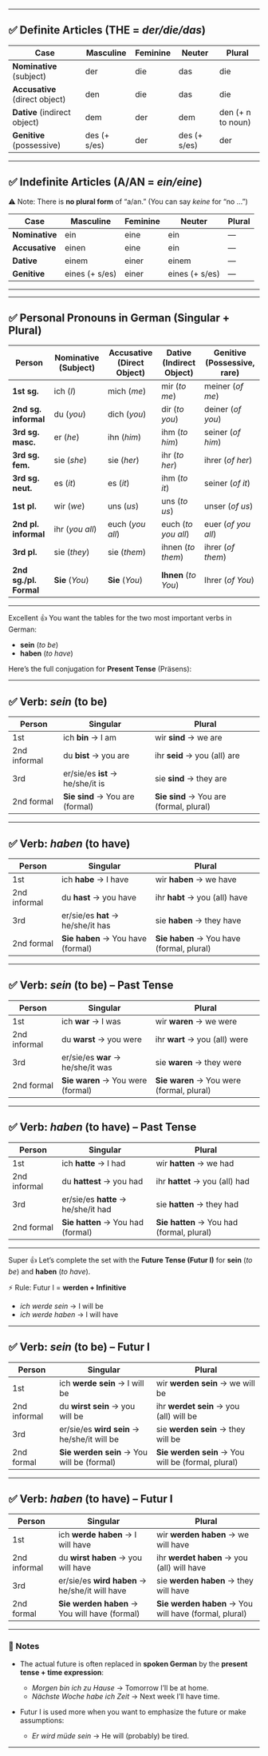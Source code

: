 

---

## ✅ Definite Articles (THE = *der/die/das*)

| Case                           | Masculine    | Feminine | Neuter       | Plural            |
| ------------------------------ | ------------ | -------- | ------------ | ----------------- |
| **Nominative** (subject)       | der          | die      | das          | die               |
| **Accusative** (direct object) | den          | die      | das          | die               |
| **Dative** (indirect object)   | dem          | der      | dem          | den (+ n to noun) |
| **Genitive** (possessive)      | des (+ s/es) | der      | des (+ s/es) | der               |

---

## ✅ Indefinite Articles (A/AN = *ein/eine*)

⚠️ Note: There is **no plural form** of “a/an.” (You can say *keine* for “no …”)

| Case           | Masculine      | Feminine | Neuter         | Plural |
| -------------- | -------------- | -------- | -------------- | ------ |
| **Nominative** | ein            | eine     | ein            | —      |
| **Accusative** | einen          | eine     | ein            | —      |
| **Dative**     | einem          | einer    | einem          | —      |
| **Genitive**   | eines (+ s/es) | einer    | eines (+ s/es) | —      |

---


---

## ✅ Personal Pronouns in German (Singular + Plural)

| Person                 | Nominative (Subject) | Accusative (Direct Object) | Dative (Indirect Object) | Genitive (Possessive, rare) |
| ---------------------- | -------------------- | -------------------------- | ------------------------ | --------------------------- |
| **1st sg.**            | ich (*I*)            | mich (*me*)                | mir (*to me*)            | meiner (*of me*)            |
| **2nd sg. informal**   | du (*you*)           | dich (*you*)               | dir (*to you*)           | deiner (*of you*)           |
| **3rd sg. masc.**      | er (*he*)            | ihn (*him*)                | ihm (*to him*)           | seiner (*of him*)           |
| **3rd sg. fem.**       | sie (*she*)          | sie (*her*)                | ihr (*to her*)           | ihrer (*of her*)            |
| **3rd sg. neut.**      | es (*it*)            | es (*it*)                  | ihm (*to it*)            | seiner (*of it*)            |
| **1st pl.**            | wir (*we*)           | uns (*us*)                 | uns (*to us*)            | unser (*of us*)             |
| **2nd pl. informal**   | ihr (*you all*)      | euch (*you all*)           | euch (*to you all*)      | euer (*of you all*)         |
| **3rd pl.**            | sie (*they*)         | sie (*them*)               | ihnen (*to them*)        | ihrer (*of them*)           |
| **2nd sg./pl. Formal** | **Sie** (*You*)      | **Sie** (*You*)            | **Ihnen** (*to You*)     | Ihrer (*of You*)            |

---

Excellent 👍 You want the tables for the two most important verbs in German:

* **sein** (*to be*)
* **haben** (*to have*)

Here’s the full conjugation for **Present Tense** (Präsens):

---

## ✅ Verb: *sein* (to be)

| Person       | Singular                         | Plural                                  |
| ------------ | -------------------------------- | --------------------------------------- |
| 1st          | ich **bin** → I am               | wir **sind** → we are                   |
| 2nd informal | du **bist** → you are            | ihr **seid** → you (all) are            |
| 3rd          | er/sie/es **ist** → he/she/it is | sie **sind** → they are                 |
| 2nd formal   | **Sie sind** → You are (formal)  | **Sie sind** → You are (formal, plural) |

---

## ✅ Verb: *haben* (to have)

| Person       | Singular                          | Plural                                    |
| ------------ | --------------------------------- | ----------------------------------------- |
| 1st          | ich **habe** → I have             | wir **haben** → we have                   |
| 2nd informal | du **hast** → you have            | ihr **habt** → you (all) have             |
| 3rd          | er/sie/es **hat** → he/she/it has | sie **haben** → they have                 |
| 2nd formal   | **Sie haben** → You have (formal) | **Sie haben** → You have (formal, plural) |


---

## ✅ Verb: *sein* (to be) – Past Tense

| Person       | Singular                          | Plural                                    |
| ------------ | --------------------------------- | ----------------------------------------- |
| 1st          | ich **war** → I was               | wir **waren** → we were                   |
| 2nd informal | du **warst** → you were           | ihr **wart** → you (all) were             |
| 3rd          | er/sie/es **war** → he/she/it was | sie **waren** → they were                 |
| 2nd formal   | **Sie waren** → You were (formal) | **Sie waren** → You were (formal, plural) |

---

## ✅ Verb: *haben* (to have) – Past Tense

| Person       | Singular                            | Plural                                    |
| ------------ | ----------------------------------- | ----------------------------------------- |
| 1st          | ich **hatte** → I had               | wir **hatten** → we had                   |
| 2nd informal | du **hattest** → you had            | ihr **hattet** → you (all) had            |
| 3rd          | er/sie/es **hatte** → he/she/it had | sie **hatten** → they had                 |
| 2nd formal   | **Sie hatten** → You had (formal)   | **Sie hatten** → You had (formal, plural) |

---

Super 👍 Let’s complete the set with the **Future Tense (Futur I)** for **sein** (*to be*) and **haben** (*to have*).

⚡ Rule:
Futur I = **werden + Infinitive**

* *ich werde sein* → I will be
* *ich werde haben* → I will have

---

## ✅ Verb: *sein* (to be) – Futur I

| Person       | Singular                                    | Plural                                             |
| ------------ | ------------------------------------------- | -------------------------------------------------- |
| 1st          | ich **werde sein** → I will be              | wir **werden sein** → we will be                   |
| 2nd informal | du **wirst sein** → you will be             | ihr **werdet sein** → you (all) will be            |
| 3rd          | er/sie/es **wird sein** → he/she/it will be | sie **werden sein** → they will be                 |
| 2nd formal   | **Sie werden sein** → You will be (formal)  | **Sie werden sein** → You will be (formal, plural) |

---

## ✅ Verb: *haben* (to have) – Futur I

| Person       | Singular                                       | Plural                                                |
| ------------ | ---------------------------------------------- | ----------------------------------------------------- |
| 1st          | ich **werde haben** → I will have              | wir **werden haben** → we will have                   |
| 2nd informal | du **wirst haben** → you will have             | ihr **werdet haben** → you (all) will have            |
| 3rd          | er/sie/es **wird haben** → he/she/it will have | sie **werden haben** → they will have                 |
| 2nd formal   | **Sie werden haben** → You will have (formal)  | **Sie werden haben** → You will have (formal, plural) |

---

### 🔑 Notes

* The actual future is often replaced in **spoken German** by the **present tense + time expression**:

  * *Morgen bin ich zu Hause* → Tomorrow I’ll be at home.
  * *Nächste Woche habe ich Zeit* → Next week I’ll have time.
* Futur I is used more when you want to emphasize the future or make assumptions:

  * *Er wird müde sein* → He will (probably) be tired.

---
